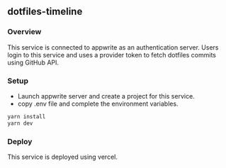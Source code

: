 ## dotfiles-timeline
### Overview
This service is connected to appwrite as an authentication server.
Users login to this service and uses a provider token to fetch dotfiles commits using GitHub API.

### Setup
- Launch appwrite server and create a project for this service.
- copy .env file and complete the environment variables.

```sh
yarn install
yarn dev
```

### Deploy
This service is deployed using vercel.
